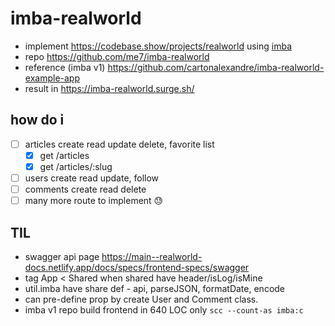 # imba-realworld

- implement https://codebase.show/projects/realworld using [imba](imba.io)
- repo https://github.com/me7/imba-realworld
- reference (imba v1) https://github.com/cartonalexandre/imba-realworld-example-app
- result in https://imba-realworld.surge.sh/

## how do i
- [ ] articles create read update delete, favorite list
  - [x] get /articles
  - [x] get /articles/:slug
- [ ] users create read update, follow
- [ ] comments create read delete
- [ ] many more route to implement 😓

## TIL
- swagger api page https://main--realworld-docs.netlify.app/docs/specs/frontend-specs/swagger
- tag App < Shared when shared have header/isLog/isMine
- util.imba have share def - api, parseJSON, formatDate, encode
- can pre-define prop by create User and Comment class.
- imba v1 repo build frontend in 640 LOC only `scc --count-as imba:c`